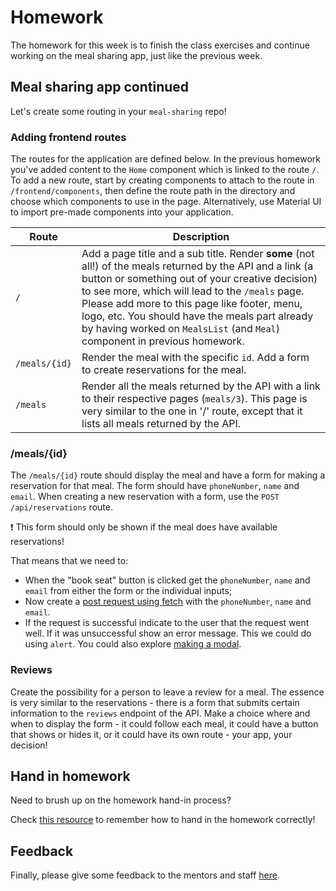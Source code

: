 # Homework

The homework for this week is to finish the class exercises and continue working on the meal sharing app, just like the previous week.

## Meal sharing app continued

Let's create some routing in your `meal-sharing` repo!

### Adding frontend routes

The routes for the application are defined below. In the previous homework you've added content to the `Home` component which is linked to the route `/`.
To add a new route, start by creating components to attach to the route in `/frontend/components`, then define the route path in the directory and choose which components to use in the page.
Alternatively, use Material UI to import pre-made components into your application.

| Route         | Description                                                                                                                                                                                                                                                                                                                                                                                       |
| ------------- | ------------------------------------------------------------------------------------------------------------------------------------------------------------------------------------------------------------------------------------------------------------------------------------------------------------------------------------------------------------------------------------------------- |
| `/`           | Add a page title and a sub title. Render **some** (not all!) of the meals returned by the API and a link (a button or something out of your creative decision) to see more, which will lead to the `/meals` page. Please add more to this page like footer, menu, logo, etc. You should have the meals part already by having worked on `MealsList` (and `Meal`) component in previous homework. |
| `/meals/{id}` | Render the meal with the specific `id`. Add a form to create reservations for the meal.                                                                                                                                                                                                                                                                                                           |
| `/meals`      | Render all the meals returned by the API with a link to their respective pages (`meals/3`). This page is very similar to the one in '/' route, except that it lists all meals returned by the API.                                                                                                                                                                                                |

### /meals/{id}

The `/meals/{id}` route should display the meal and have a form for making a reservation for that meal. The form should have `phoneNumber`, `name` and `email`. When creating a new reservation with a form, use the `POST /api/reservations` route.

❗ This form should only be shown if the meal does have available reservations!

That means that we need to:

- When the "book seat" button is clicked get the `phoneNumber`, `name` and `email` from either the form or the individual inputs;
- Now create a [post request using fetch](https://developer.mozilla.org/en-US/docs/Web/API/Fetch_API/Using_Fetch#Supplying_request_options) with the `phoneNumber`, `name` and `email`.
- If the request is successful indicate to the user that the request went well. If it was unsuccessful show an error message. This we could do using `alert`. You could also explore [making a modal](https://dev.to/franciscomendes10866/how-to-create-a-modal-in-react-3coc).

### Reviews

Create the possibility for a person to leave a review for a meal. The essence is very similar to the reservations - there is a form that submits certain information to the `reviews` endpoint of the API.
Make a choice where and when to display the form - it could follow each meal, it could have a button that shows or hides it, or it could have its own route - your app, your decision!

## Hand in homework

Need to brush up on the homework hand-in process?

Check [this resource](https://github.com/HackYourFuture-CPH/Git/blob/main/homework_hand_in.md) to remember how to hand in the homework correctly!

## Feedback

Finally, please give some feedback to the mentors and staff [here](https://forms.gle/t3FgysinXddDRJdM8).
